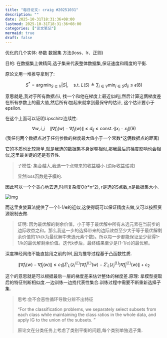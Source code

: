 ```yaml
---
title: "每日论文: craig #20251031"
description: ""
date: 2025-10-31T18:31:36+08:00
lastmod: 2025-10-31T18:31:36+08:00
categories: ["论文笔记"]
mermaid: true
draft: false
---
```

<span class="secret-placeholder" data-id="8e0894495b6de85b75ab49be2d960516a76b860a4b0e62ac62b73b3ddb31f4c3" title-hash="e6d66150a5caaa10e460768599d8bedbb8dd5418ae213fa0e9b09b3847c60adb"></span>

优化的几个实体: 参数 数据集 方法(loss、lr、正则)

目的: 在数据集上做精简,选子集来代表整体数据集,保证速度和精度的平衡.

原论文用一堆推导拿到了:

$$S^{*} = \arg \min_{S \subseteq V} |S|, \quad \text{s.t. } L(S) \triangleq \sum_{i \in V} \min_{j \in S} d_{ij} \le \epsilon (8)$$ 

意思就是,我对于所有数据点i, 找一个和他在梯度上最近似的j,然后计算这俩梯度差在所有参数上的最大值,然后所有i加起来就拿到最保守的估计, 这个估计要小于epsilon.

在这个上面可以证明Lipschitz连续性:

$$\forall w, i, j \quad \left\| \nabla f_i(w) - \nabla f_j(w) \right\| \le d_{ij} \le \text{const.} \cdot \|x_i - x_j\| (9)$$(我任何两个数据点对于任何参数的梯度最大值小于一个常数*这俩数据点的距离)

它的本质也比较简单,就是我选的数据集本身足够相似,那我最后的梯度影响也会相似,这里最关键的还是有界性.

> 子模性: 集合越大,我选一个点带来的收益越小.(边际收益递减)
>
> 显然loss函数是子模的.

因此可以一个个贪心地去选,时间复杂度O(r\*n^2), r是选的S点数,n是数据集大小.

![img](https://blog-cdn.yht.life/blog/202510311831663.png)

而这里贪婪算法提供了一个1-1/e的近似,这使得既可以保证精度去做,又可以按照资源限制去做.

> 证明: 因为最优解的剩余价值，小于等于最优解中所有未选元素在当前步的边际收益之和。那么我这一步的选择带来的边际效益至少大于等于最优解剩余价值的1/k(k为最优解中未选元素个数)。所以每一步都能保证至少获得1-1/k的最优解剩余价值。迭代k步后，最终结果至少是(1-1/e)的最优解。

深度神经网络不能直接用之前的(9),因为推导过程基于凸函数性质.

$$ \left\| \nabla f_i(w) - \nabla f_j(w) \right\| \le c_1 \left\| {\Sigma'}_{L}(z_i^{(L)}) \nabla f_i^{(L)}(w) - {\Sigma'}_{L}(z_j^{(L)}) \nabla f_j^{(L)}(w) \right\| + c_2 $$

这个的意思就是可以根据最后一层的梯度差来估计整体的梯度差.原理: 拿模型提取后的特征判断相似度.一边训练一边找代表性集合.训练过程中需要不断重新选择子集.

> 思考:会不会恶性循环导致分辨不出特征
>
> “For the classification problems, we separately select subsets from each class while maintaining the class ratios in the whole data, and apply IG to the union of the subsets. ”
>
> 原论文在分类任务上考虑了类别平衡的问题,每个类别单独选子集.